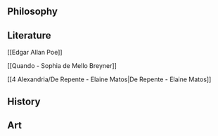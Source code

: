 ## Philosophy



## Literature

[[Edgar Allan Poe]]

[[Quando - Sophia de Mello Breyner]]

[[4 Alexandria/De Repente - Elaine Matos|De Repente - Elaine Matos]]
## History


## Art